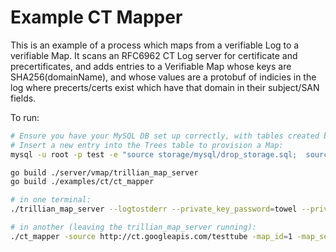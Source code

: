 # Example CT Mapper

This is an example of a process which maps from a verifiable Log to a
verifiable Map.
It scans an RFC6962 CT Log server for certificate and precertificates,
and adds entries to a Verifiable Map whose keys are SHA256(domainName), and
whose values are a protobuf of indicies in the log where precerts/certs exist
which have that domain in their subject/SAN fields.

To run:

```bash
# Ensure you have your MySQL DB set up correctly, with tables created by the contents of storage/mysql/storage.sql
# Insert a new entry into the Trees table to provision a Map:
mysql -u root -p test -e "source storage/mysql/drop_storage.sql;  source storage/mysql/storage.sql; insert into Trees values(1, 1, 'MAP', 'SHA256', 'SHA256', false);"

go build ./server/vmap/trillian_map_server
go build ./examples/ct/ct_mapper

# in one terminal:
./trillian_map_server --logtostderr --private_key_password=towel --private_key_file=testdata/trillian-map-server-key.pem

# in another (leaving the trillian_map_server running):
./ct_mapper -source http://ct.googleapis.com/testtube -map_id=1 -map_server=localhost:8091 --logtostderr
```
